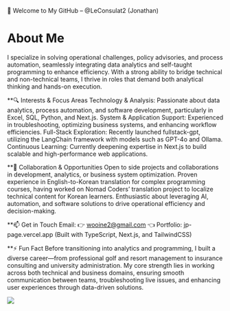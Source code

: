 👋 Welcome to My GitHub – @LeConsulat2 (Jonathan)

# About Me
I specialize in solving operational challenges, policy advisories, and process automation, seamlessly integrating data analytics and self-taught programming to enhance efficiency. With a strong ability to bridge technical and non-technical teams, I thrive in roles that demand both analytical thinking and hands-on execution.

**🔍 Interests & Focus Areas
Technology & Analysis: Passionate about data analytics, process automation, and software development, particularly in Excel, SQL, Python, and Next.js.
System & Application Support: Experienced in troubleshooting, optimizing business systems, and enhancing workflow efficiencies.
Full-Stack Exploration: Recently launched fullstack-gpt, utilizing the LangChain framework with models such as GPT-4o and Ollama.
Continuous Learning: Currently deepening expertise in Next.js to build scalable and high-performance web applications.

**🚀 Collaboration & Opportunities
Open to side projects and collaborations in development, analytics, or business system optimization.
Proven experience in English-to-Korean translation for complex programming courses, having worked on Nomad Coders’ translation project to localize technical content for Korean learners.
Enthusiastic about leveraging AI, automation, and software solutions to drive operational efficiency and decision-making.

**📫 Get in Touch
Email: 👉 wooine2@gmail.com 👈
Portfolio: jp-page.vercel.app (Built with TypeScript, Next.js, and TailwindCSS)

**⚡ Fun Fact
Before transitioning into analytics and programming, I built a diverse career—from professional golf and resort management to insurance consulting and university administration. My core strength lies in working across both technical and business domains, ensuring smooth communication between teams, troubleshooting live issues, and enhancing user experiences through data-driven solutions.

![](https://gh-hits.nomadcoders.workers.dev/view?username=LeConsulat2)
<!---
LeConsulat2/LeConsulat2 is a ✨ special ✨ repository because its `README.md` (this file) appears on your GitHub profile.
You can click the Preview link to take a look at your changes.
--->
